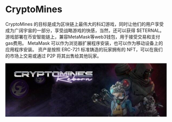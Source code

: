 # CryptoMines


CryptoMines 的目标是成为区块链上最伟大的科幻游戏，同时让他们的用户享受成为广阔宇宙的一部分，享受战略游戏的快感，当然，还可以获得 $ETERNAL。
游戏部署在币安智能链上，兼容MetaMask等web3钱包，用于接受交易和支付gas费用。 MetaMask 可以作为浏览器扩展程序安装，也可以作为移动设备上的应用程序安装。
资产是按照 ERC-721 标准铸造的玩家拥有的 NFT，可以在我们的市场上交易或通过 P2P 将其出售给其他玩家。

![600x200](600x200.jpg)
